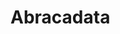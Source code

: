 # Abracadata

<!-- Project Description: This project dives into the intricacies of Large Language Models (LLMs) such as ChatGPT, focusing on their ability to execute zero-shot tasks and the challenges that come with it. We're addressing critical issues such as hallucinations and inconsistencies in LLM outputs, which are barriers to deploying these models in sensitive applications like automated therapy and legal document evaluation.
Our investigation centers around creating a dataset using ChatGPT-generated responses, which we'll scrutinize for hallucinations and consistency. This includes prompt engineering to elicit complex responses and employing natural language processing (NLP) techniques to evaluate the data.
Goals:
•	To understand and document the behavior of LLMs in response to various prompts.
•	To develop a methodology for detecting hallucinations and assessing the consistency of LLMs.
•	To test the hypothesis of whether LLMs exhibit patterns of consistent behavior or hallucinations.
Data Sets: Datasets will be generated in-house using responses from ChatGPT and Gemini.
Research Significance: Our findings will add to the collective understanding of LLMs' applications and limitations, guiding future implementations and research in this field.
Project Deliverables:
•	A comprehensive final report detailing our methodologies, findings, and implications.
•	A presentation encapsulating our research insights.
•	A GitHub repository containing our datasets and code artifacts, illustrating our work's reproducibility and transparency. -->
